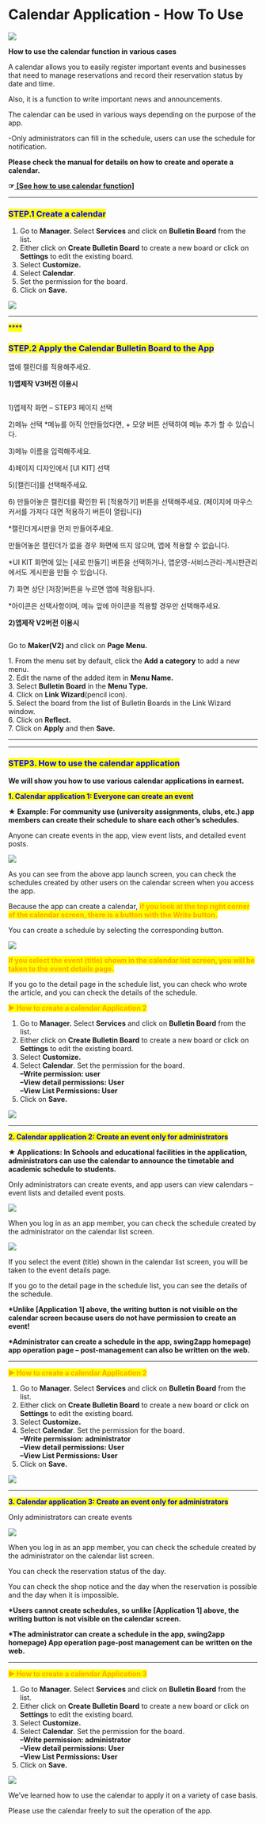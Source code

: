 # Calendar Application - How To Use

![](https://support.swing2app.com/wp-content/uploads/2019/02/calendar-.png)

**How to use the calendar function in various cases**

A calendar allows you to easily register important events and businesses that need to manage reservations and record their reservation status by date and time.

Also, it is a function to write important news and announcements.

The calendar can be used in various ways depending on the purpose of the app.

\-Only administrators can fill in the schedule, users can use the schedule for notification.

**Please check the manual for details on how to create and operate a calendar.**

**☞**[ **\[See how to use calendar function\]**](calendar.md)

***

### <mark style="color:blue;">**STEP.1 Create a calendar**</mark>

1. Go to **Manager.** Select **Services** and click on **Bulletin Board** from the list.
2. Either click on **Create Bulletin Board** to create a new board or click on **Settings** to edit the existing board.
3. Select **Customize.**
4. Select **Calendar**.
5. Set the permission for the board.
6. Click on **Save.**

![](https://support.swing2app.com/wp-content/uploads/2018/09/b72-e1587044315452.png)

***

<mark style="color:blue;">****</mark>

### <mark style="color:blue;">**STEP.2 Apply the Calendar Bulletin Board to the App**</mark>

앱에 캘린더를 적용해주세요.&#x20;

**1)앱제작 V3버전 이용시**

<figure><img src="../../../.gitbook/assets/image (6).png" alt=""><figcaption></figcaption></figure>

1\)앱제작 화면 – STEP3 페이지 선택

2\)메뉴 선택 \*메뉴를 아직 안만들었다면, + 모양 버튼 선택하여 메뉴 추가 할 수 있습니다.&#x20;

3\)메뉴 이름을 입력해주세요.

4\)페이지 디자인에서 \[UI KIT] 선택

5\)\[캘린더]를 선택해주세요.&#x20;

6\) 만들어놓은 캘린더를 확인한 뒤 \[적용하기] 버튼을 선택해주세요. (페이지에 마우스 커서를 가져다 대면 적용하기 버튼이 열립니다)

\*캘린더게시판을 먼저 만들어주세요.&#x20;

만들어놓은 캘린더가 없을 경우 화면에 뜨지 않으며, 앱에 적용할 수 없습니다.&#x20;

\*UI KIT 화면에 있는 \[새로 만들기] 버튼을 선택하거나, 앱운영-서비스관리-게시판관리에서도 게시판을 만들 수 있습니다.

7\) 화면 상단 \[저장]버튼을 누르면 앱에 적용됩니다.

\*아이콘은 선택사항이며, 메뉴 앞에 아이콘을 적용할 경우만 선택해주세요.



**2)앱제작 V2버전 이용시**

<figure><img src="../../../.gitbook/assets/image (3).png" alt=""><figcaption></figcaption></figure>

Go to **Maker(V2)** and click on **Page Menu.**

1\. From the menu set by default, click the **Add a category** to add a new menu.\
2\. Edit the name of the added item in **Menu Name.**\
3\. Select **Bulletin Board** in the **Menu Type.**\
4\. Click on **Link Wizard**(pencil icon).\
5\. Select the board from the list of Bulletin Boards in the Link Wizard window.\
6\. Click on **Reflect.**\
7\. Click on **Apply** and then **Save.**

****

***

### <mark style="color:blue;">**STEP3. How to use the calendar application**</mark>

**We will show you how to use various calendar applications in earnest.**



<mark style="color:blue;">**1. Calendar application 1: Everyone can create an event**</mark>

**★ Example: For community use (university assignments, clubs, etc.) app members can create their schedule to share each other’s schedules.**

Anyone can create events in the app, view event lists, and detailed event posts.

![](https://support.swing2app.com/wp-content/uploads/2019/02/cal4-1.png)

As you can see from the above app launch screen, you can check the schedules created by other users on the calendar screen when you access the app.



Because the app can create a calendar, <mark style="color:orange;">**if you look at the top right corner of the calendar screen, there is a button with the Write button.**</mark>

You can create a schedule by selecting the corresponding button.

![](https://support.swing2app.com/wp-content/uploads/2019/02/cal3-1.png)

<mark style="color:orange;">**If you select the event (title) shown in the calendar list screen, you will be taken to the event details page.**</mark>

If you go to the detail page in the schedule list, you can check who wrote the article, and you can check the details of the schedule.



<mark style="color:orange;">**▶ How to create a calendar Application 2**</mark>

1. Go to **Manager.** Select **Services** and click on **Bulletin Board** from the list.
2. Either click on **Create Bulletin Board** to create a new board or click on **Settings** to edit the existing board.
3. Select **Customize.**
4. Select **Calendar**. Set the permission for the board.\
   **–Write permission: user**\
   **–View detail permissions: User**\
   **–View List Permissions: User**
5. Click on **Save.**

![](https://support.swing2app.com/wp-content/uploads/2019/02/b73-e1587044375657-1.png)

***

<mark style="color:blue;">**2. Calendar application 2: Create an event only for administrators**</mark>

**★ Applications: In Schools and educational facilities in the application, administrators can use the calendar to announce the timetable and academic schedule to students.**

Only administrators can create events, and app users can view calendars – event lists and detailed event posts.

![](https://support.swing2app.com/wp-content/uploads/2019/02/34@3x.png)

When you log in as an app member, you can check the schedule created by the administrator on the calendar list screen.

![](https://support.swing2app.com/wp-content/uploads/2019/02/cal3-1.png)

If you select the event (title) shown in the calendar list screen, you will be taken to the event details page.

If you go to the detail page in the schedule list, you can see the details of the schedule.

**\*Unlike \[Application 1] above, the writing button is not visible on the calendar screen because users do not have permission to create an event!**

**\*Administrator can create a schedule in the app, swing2app homepage) app operation page – post-management can also be written on the web.**

****

<mark style="color:orange;">**▶ How to create a calendar Application 2**</mark>

1. Go to **Manager.** Select **Services** and click on **Bulletin Board** from the list.
2. Either click on **Create Bulletin Board** to create a new board or click on **Settings** to edit the existing board.
3. Select **Customize.**
4. Select **Calendar**. Set the permission for the board.\
   **–Write permission: administrator**\
   **–View detail permissions: User**\
   **–View List Permissions: User**
5. Click on **Save.**

![](https://support.swing2app.com/wp-content/uploads/2019/02/b73-e1587044375657-1.png)

***

<mark style="color:blue;">**3. Calendar application 3: Create an event only for administrators**</mark>

Only administrators can create events

![](https://support.swing2app.com/wp-content/uploads/2019/02/cal5.png)

When you log in as an app member, you can check the schedule created by the administrator on the calendar list screen.

You can check the reservation status of the day.

You can check the shop notice and the day when the reservation is possible and the day when it is impossible.

**\*Users cannot create schedules, so unlike \[Application 1] above, the writing button is not visible on the calendar screen.**

**\*The administrator can create a schedule in the app, swing2app homepage) App operation page-post management can be written on the web.**

****

<mark style="color:orange;">**▶ How to create a calendar Application 3**</mark>

1. Go to **Manager.** Select **Services** and click on **Bulletin Board** from the list.
2. Either click on **Create Bulletin Board** to create a new board or click on **Settings** to edit the existing board.
3. Select **Customize.**
4. Select **Calendar**. Set the permission for the board.\
   **–Write permission: administrator**\
   **–View detail permissions: User**\
   **–View List Permissions: User**
5. Click on **Save.**

![](https://support.swing2app.com/wp-content/uploads/2019/02/b73-e1587044375657-1.png)

We’ve learned how to use the calendar to apply it on a variety of case basis.

Please use the calendar freely to suit the operation of the app.
